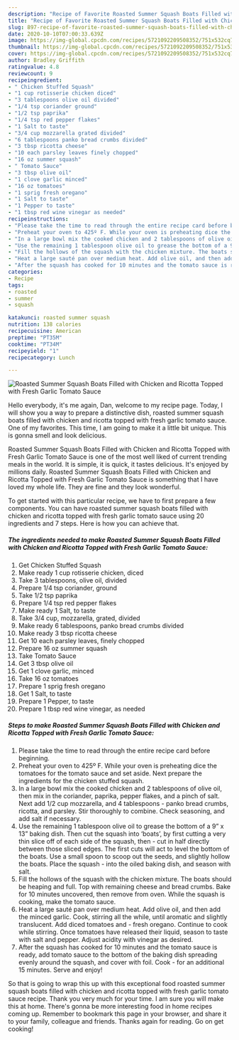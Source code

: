 ```yaml
---
description: "Recipe of Favorite Roasted Summer Squash Boats Filled with Chicken and Ricotta Topped with Fresh Garlic Tomato Sauce"
title: "Recipe of Favorite Roasted Summer Squash Boats Filled with Chicken and Ricotta Topped with Fresh Garlic Tomato Sauce"
slug: 897-recipe-of-favorite-roasted-summer-squash-boats-filled-with-chicken-and-ricotta-topped-with-fresh-garlic-tomato-sauce
date: 2020-10-10T07:00:33.639Z
image: https://img-global.cpcdn.com/recipes/5721092209508352/751x532cq70/roasted-summer-squash-boats-filled-with-chicken-and-ricotta-topped-with-fresh-garlic-tomato-sauce-recipe-main-photo.jpg
thumbnail: https://img-global.cpcdn.com/recipes/5721092209508352/751x532cq70/roasted-summer-squash-boats-filled-with-chicken-and-ricotta-topped-with-fresh-garlic-tomato-sauce-recipe-main-photo.jpg
cover: https://img-global.cpcdn.com/recipes/5721092209508352/751x532cq70/roasted-summer-squash-boats-filled-with-chicken-and-ricotta-topped-with-fresh-garlic-tomato-sauce-recipe-main-photo.jpg
author: Bradley Griffith
ratingvalue: 4.8
reviewcount: 9
recipeingredient:
- " Chicken Stuffed Squash"
- "1 cup rotisserie chicken diced"
- "3 tablespoons olive oil divided"
- "1/4 tsp coriander ground"
- "1/2 tsp paprika"
- "1/4 tsp red pepper flakes"
- "1 Salt to taste"
- "3/4 cup mozzarella grated divided"
- "6 tablespoons panko bread crumbs divided"
- "3 tbsp ricotta cheese"
- "10 each parsley leaves finely chopped"
- "16 oz summer squash"
- " Tomato Sauce"
- "3 tbsp olive oil"
- "1 clove garlic minced"
- "16 oz tomatoes"
- "1 sprig fresh oregano"
- "1 Salt to taste"
- "1 Pepper to taste"
- "1 tbsp red wine vinegar as needed"
recipeinstructions:
- "Please take the time to read through the entire recipe card before beginning."
- "Preheat your oven to 425º F. While your oven is preheating dice the tomatoes for the tomato sauce and set aside. Next prepare the ingredients for the chicken stuffed squash."
- "In a large bowl mix the cooked chicken and 2 tablespoons of olive oil, then mix in the coriander, paprika, pepper flakes, and a pinch of salt. Next add 1/2 cup mozzarella, and 4 tablespoons panko bread crumbs, ricotta, and parsley. Stir thoroughly to combine. Check seasoning, and add salt if necessary."
- "Use the remaining 1 tablespoon olive oil to grease the bottom of a 9” x 13” baking dish. Then cut the squash into ‘boats’, by first cutting a very thin slice off of each side of the squash, then cut in half directly between those sliced edges. The first cuts will act to level the bottom of the boats. Use a small spoon to scoop out the seeds, and slightly hollow the boats. Place the squash into the oiled baking dish, and season with salt."
- "Fill the hollows of the squash with the chicken mixture. The boats should be heaping and full. Top with remaining cheese and bread crumbs. Bake for 10 minutes uncovered, then remove from oven. While the squash is cooking, make the tomato sauce."
- "Heat a large sauté pan over medium heat. Add olive oil, and then add the minced garlic. Cook, stirring all the while, until aromatic and slightly translucent. Add diced tomatoes and fresh oregano. Continue to cook while stirring. Once tomatoes have released their liquid, season to taste with salt and pepper. Adjust acidity with vinegar as desired."
- "After the squash has cooked for 10 minutes and the tomato sauce is ready, add tomato sauce to the bottom of the baking dish spreading evenly around the squash, and cover with foil. Cook for an additional 15 minutes. Serve and enjoy!"
categories:
- Recipe
tags:
- roasted
- summer
- squash

katakunci: roasted summer squash 
nutrition: 138 calories
recipecuisine: American
preptime: "PT35M"
cooktime: "PT34M"
recipeyield: "1"
recipecategory: Lunch

---
```



![Roasted Summer Squash Boats Filled with Chicken and Ricotta Topped with Fresh Garlic Tomato Sauce](https://img-global.cpcdn.com/recipes/5721092209508352/751x532cq70/roasted-summer-squash-boats-filled-with-chicken-and-ricotta-topped-with-fresh-garlic-tomato-sauce-recipe-main-photo.jpg)

Hello everybody, it's me again, Dan, welcome to my recipe page. Today, I will show you a way to prepare a distinctive dish, roasted summer squash boats filled with chicken and ricotta topped with fresh garlic tomato sauce. One of my favorites. This time, I am going to make it a little bit unique. This is gonna smell and look delicious.



Roasted Summer Squash Boats Filled with Chicken and Ricotta Topped with Fresh Garlic Tomato Sauce is one of the most well liked of current trending meals in the world. It is simple, it is quick, it tastes delicious. It's enjoyed by millions daily. Roasted Summer Squash Boats Filled with Chicken and Ricotta Topped with Fresh Garlic Tomato Sauce is something that I have loved my whole life. They are fine and they look wonderful.


To get started with this particular recipe, we have to first prepare a few components. You can have roasted summer squash boats filled with chicken and ricotta topped with fresh garlic tomato sauce using 20 ingredients and 7 steps. Here is how you can achieve that.

<!--inarticleads1-->

##### The ingredients needed to make Roasted Summer Squash Boats Filled with Chicken and Ricotta Topped with Fresh Garlic Tomato Sauce:

1. Get  Chicken Stuffed Squash
1. Make ready 1 cup rotisserie chicken, diced
1. Take 3 tablespoons, olive oil, divided
1. Prepare 1/4 tsp coriander, ground
1. Take 1/2 tsp paprika
1. Prepare 1/4 tsp red pepper flakes
1. Make ready 1 Salt, to taste
1. Take 3/4 cup, mozzarella, grated, divided
1. Make ready 6 tablespoons, panko bread crumbs divided
1. Make ready 3 tbsp ricotta cheese
1. Get 10 each parsley leaves, finely chopped
1. Prepare 16 oz summer squash
1. Take  Tomato Sauce
1. Get 3 tbsp olive oil
1. Get 1 clove garlic, minced
1. Take 16 oz tomatoes
1. Prepare 1 sprig fresh oregano
1. Get 1 Salt, to taste
1. Prepare 1 Pepper, to taste
1. Prepare 1 tbsp red wine vinegar, as needed




<!--inarticleads2-->

##### Steps to make Roasted Summer Squash Boats Filled with Chicken and Ricotta Topped with Fresh Garlic Tomato Sauce:

1. Please take the time to read through the entire recipe card before beginning.
1. Preheat your oven to 425º F. While your oven is preheating dice the tomatoes for the tomato sauce and set aside. Next prepare the ingredients for the chicken stuffed squash.
1. In a large bowl mix the cooked chicken and 2 tablespoons of olive oil, then mix in the coriander, paprika, pepper flakes, and a pinch of salt. Next add 1/2 cup mozzarella, and 4 tablespoons - panko bread crumbs, ricotta, and parsley. Stir thoroughly to combine. Check seasoning, and add salt if necessary.
1. Use the remaining 1 tablespoon olive oil to grease the bottom of a 9” x 13” baking dish. Then cut the squash into ‘boats’, by first cutting a very thin slice off of each side of the squash, then - cut in half directly between those sliced edges. The first cuts will act to level the bottom of the boats. Use a small spoon to scoop out the seeds, and slightly hollow the boats. Place the squash - into the oiled baking dish, and season with salt.
1. Fill the hollows of the squash with the chicken mixture. The boats should be heaping and full. Top with remaining cheese and bread crumbs. Bake for 10 minutes uncovered, then remove from oven. While the squash is cooking, make the tomato sauce.
1. Heat a large sauté pan over medium heat. Add olive oil, and then add the minced garlic. Cook, stirring all the while, until aromatic and slightly translucent. Add diced tomatoes and - fresh oregano. Continue to cook while stirring. Once tomatoes have released their liquid, season to taste with salt and pepper. Adjust acidity with vinegar as desired.
1. After the squash has cooked for 10 minutes and the tomato sauce is ready, add tomato sauce to the bottom of the baking dish spreading evenly around the squash, and cover with foil. Cook - for an additional 15 minutes. Serve and enjoy!




So that is going to wrap this up with this exceptional food roasted summer squash boats filled with chicken and ricotta topped with fresh garlic tomato sauce recipe. Thank you very much for your time. I am sure you will make this at home. There's gonna be more interesting food in home recipes coming up. Remember to bookmark this page in your browser, and share it to your family, colleague and friends. Thanks again for reading. Go on get cooking!
